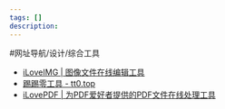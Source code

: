 ```yaml
---
tags: []
description: 
---
```


#网址导航/设计/综合工具 

- [iLoveIMG | 图像文件在线编辑工具](https://www.iloveimg.com/zh-cn)
- [踢踢零工具 - tt0.top](https://tt0.top/)
- [iLovePDF | 为PDF爱好者提供的PDF文件在线处理工具](https://www.ilovepdf.com/zh-cn)